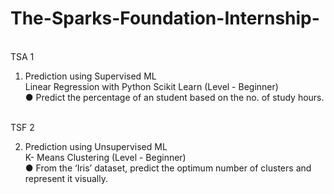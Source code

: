 # The-Sparks-Foundation-Internship-
<br>
TSA 1

1. Prediction using Supervised ML<br>
Linear Regression with Python Scikit Learn (Level - Beginner)<br>
● Predict the percentage of an student based on the no. of study hours.<br>

<br>
TSF 2

2. Prediction using Unsupervised ML<br>
K- Means Clustering (Level - Beginner)<br>
● From the ‘Iris’ dataset, predict the optimum number of clusters and represent it visually.<br>
